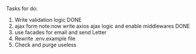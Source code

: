 Tasks for do:
1. Write validation logic DONE
2. ajax form  note:now write axios ajax logic and enable middlewares DONE
3. use facades for email and send Letter
4. Rewrite .env.example file 
4. Check and purge useless
